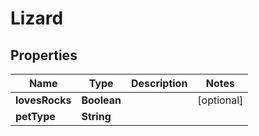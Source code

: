 

# Lizard


## Properties

| Name | Type | Description | Notes |
|------------ | ------------- | ------------- | -------------|
|**lovesRocks** | **Boolean** |  |  [optional] |
|**petType** | **String** |  |  |



